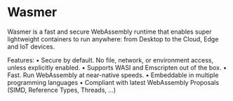 # Wasmer

Wasmer is a fast and secure WebAssembly runtime that enables super
lightweight containers to run anywhere: from Desktop to the Cloud, Edge and
IoT devices.

Features:
• Secure by default. No file, network, or environment access, unless
  explicitly enabled.
• Supports WASI and Emscripten out of the box.
• Fast. Run WebAssembly at near-native speeds.
• Embeddable in multiple programming languages
• Compliant with latest WebAssembly Proposals (SIMD, Reference Types,
  Threads, ...)
